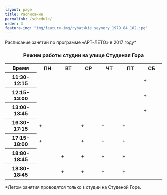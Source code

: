 ```yaml
---
layout: page
title: Расписание
permalink: /schedule/
order: 3
feature-img: "img/feature-img/rybatskie_seynery_1979_84_102.jpg"
---
```

<p align="justify">Расписание занятий по программе «АРТ-ЛЕТО» в 2017 году*</p>
<h3 id = "schedule-spasskaya-i-suzdalsky" align="center">Режим работы студии на улице Студеная Гора</h3>
<table class="gray-table" cellspacing='0'> <!-- cellspacing='0' is important, must stay -->
	<tr>
		<th width="20%">Время</th>
		<th>ПН</th>
		<th>ВТ</th>
		<th>СР</th>
		<th>ЧТ</th>
		<th>ПТ</th>
		<th>СБ</th>
	</tr><!-- Table Header -->
	<tr>
		<th>11:30-12:15</th>
		<td></td>
		<td></td>
		<td></td>
		<td></td>
		<td></td>
		<td>+</td>
	</tr><!-- Table Row -->
	<tr class='even'>
		<th>12:15-13:00</th>
		<td></td>
		<td></td>
		<td></td>
		<td></td>
		<td></td>
		<td>+</td>
	</tr><!-- Darker Table Row -->
	<tr>
		<th>13:00-13:45</th>
		<td></td>
		<td></td>
		<td></td>
		<td></td>
		<td></td>
		<td>+</td>
	</tr><!-- Table Row -->
	<tr class='even'>
		<th>16:30-17:15</th>
		<td>+</td>
		<td></td>
		<td>+</td>
		<td>+</td>
		<td>+</td>
		<td></td>
	<tr>
		<th>17:15-18:00</th>
		<td>+</td>
		<td></td>
		<td>+</td>
		<td>+</td>
		<td>+</td>
		<td></td>
	</tr><!-- Table Row -->
	<tr class='even'>
		<th>18:80-18:45</th>
		<td></td>
		<td>+</td>
		<td>+</td>
		<td>+</td>
		<td>+</td>
		<td></td>
	</tr><!-- Darker Table Row -->
	<tr>
		<th>18:80-18:45</th>
		<td></td>
		<td>+</td>
		<td>+</td>
		<td>+</td>
		<td>+</td>
		<td></td>
	</tr><!-- Table Row -->
</table>
<div>*Летом занятия проводятся только в студии на Студеной Горе.</div>
